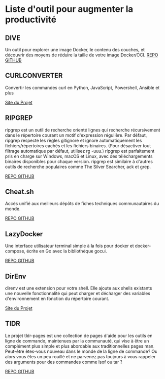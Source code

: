 # Liste d'outil pour augmenter la productivité

## DIVE

Un outil pour explorer une image Docker, le contenu des couches, et découvrir des moyens de réduire la taille de votre image Docker/OCI.
[REPO GITHUB](https://github.com/wagoodman/dive)

## CURLCONVERTER

Convertir les commandes curl en Python, JavaScript, Powershell, Ansible et plus

[Site du Projet ](https://curlconverter.com/)

## RIPGREP

ripgrep est un outil de recherche orienté lignes qui recherche récursivement dans le répertoire courant un motif d'expression régulière. Par défaut, ripgrep respecte les règles gitignore et ignore automatiquement les fichiers/répertoires cachés et les fichiers binaires. (Pour désactiver tout filtrage automatique par défaut, utilisez rg -uuu.) ripgrep est parfaitement pris en charge sur Windows, macOS et Linux, avec des téléchargements binaires disponibles pour chaque version. ripgrep est similaire à d'autres outils de recherche populaires comme The Silver Searcher, ack et grep.

[REPO GITHUB](https://github.com/BurntSushi/ripgrep)

## Cheat.sh

Accès unifié aux meilleurs dépôts de fiches techniques communautaires du monde.

[REPO GITHUB](https://github.com/chubin/cheat.sh)

## LazyDocker

Une interface utilisateur terminal simple à la fois pour docker et docker-compose, écrite en Go avec la bibliothèque gocui.

[REPO GITHUB](https://github.com/jesseduffield/lazydocker)

## DirEnv

direnv est une extension pour votre shell. Elle ajoute aux shells existants une nouvelle fonctionnalité qui peut charger et décharger des variables d'environnement en fonction du répertoire courant.

[Site du Projet ](https://direnv.net/)

## TlDR

Le projet tldr-pages est une collection de pages d'aide pour les outils en ligne de commande, maintenues par la communauté, qui vise à être un complément plus simple et plus abordable aux traditionnelles pages man.
Peut-être êtes-vous nouveau dans le monde de la ligne de commande? Ou alors vous êtes un peu rouillé et ne parvenez pas toujours à vous rappeler des arguments pour des commandes comme lsof ou tar ?

[REPO GITHUB](https://github.com/tldr-pages/tldr)
